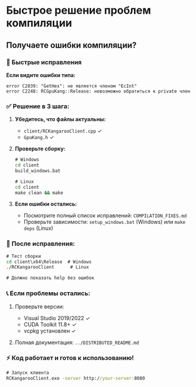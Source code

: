 # Быстрое решение проблем компиляции

## Получаете ошибки компиляции? 

### 🔧 Быстрые исправления

**Если видите ошибки типа:**
```
error C2039: "GetHex": не является членом "EcInt"
error C2248: RCGpuKang::Release: невозможно обратиться к private член
```

### ✅ Решение в 3 шага:

1. **Убедитесь, что файлы актуальны:**
   - `client/RCKangarooClient.cpp` ✓ 
   - `GpuKang.h` ✓

2. **Проверьте сборку:**
   ```cmd
   # Windows
   cd client
   build_windows.bat
   
   # Linux
   cd client  
   make clean && make
   ```

3. **Если ошибки остались:**
   - Посмотрите полный список исправлений: `COMPILATION_FIXES.md`
   - Проверьте зависимости: `setup_windows.bat` (Windows) или `make deps` (Linux)

### 🚀 После исправления:

```cmd
# Тест сборки
cd client\x64\Release  # Windows
./RCKangarooClient      # Linux

# Должно показать help без ошибок
```

### 📞 Если проблемы остались:

1. Проверьте версии:
   - Visual Studio 2019/2022 ✓
   - CUDA Toolkit 11.8+ ✓
   - vcpkg установлен ✓

2. Полная документация: `../DISTRIBUTED_README.md`

### ⚡ Код работает и готов к использованию!

```cmd
# Запуск клиента
RCKangarooClient.exe -server http://your-server:8080
```